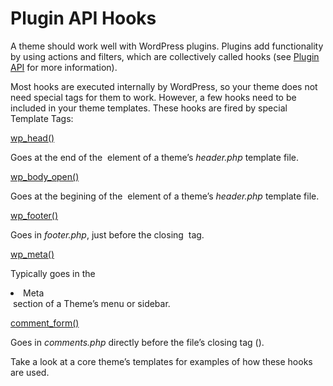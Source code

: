 # Plugin API Hooks

A theme should work well with WordPress plugins. Plugins add functionality by using actions and filters, which are collectively called hooks (see [Plugin API](https://codex.wordpress.org/Plugin_API "Plugin API") for more information).

Most hooks are executed internally by WordPress, so your theme does not need special tags for them to work. However, a few hooks need to be included in your theme templates. These hooks are fired by special Template Tags:

[wp\_head()](https://developer.wordpress.org/reference/functions/wp_head/ "Function Reference/wp head")

Goes at the end of the <head> element of a theme’s *header.php* template file.

[wp\_body\_open()](https://developer.wordpress.org/reference/functions/wp_body_open/ "Function Reference/wp head")

Goes at the begining of the <body> element of a theme’s *header.php* template file.

[wp\_footer()](https://developer.wordpress.org/reference/functions/wp_footer/ "Function Reference/wp footer")

Goes in *footer.php*, just before the closing </body> tag.

[wp\_meta()](https://developer.wordpress.org/reference/functions/wp_meta/ "Function Reference/wp meta")

Typically goes in the <li>Meta</li> section of a Theme’s menu or sidebar.

[comment\_form()](https://developer.wordpress.org/reference/functions/comment_form/ "Function Reference/comment form")

Goes in *comments.php* directly before the file’s closing tag (</div>).

Take a look at a core theme’s templates for examples of how these hooks are used.